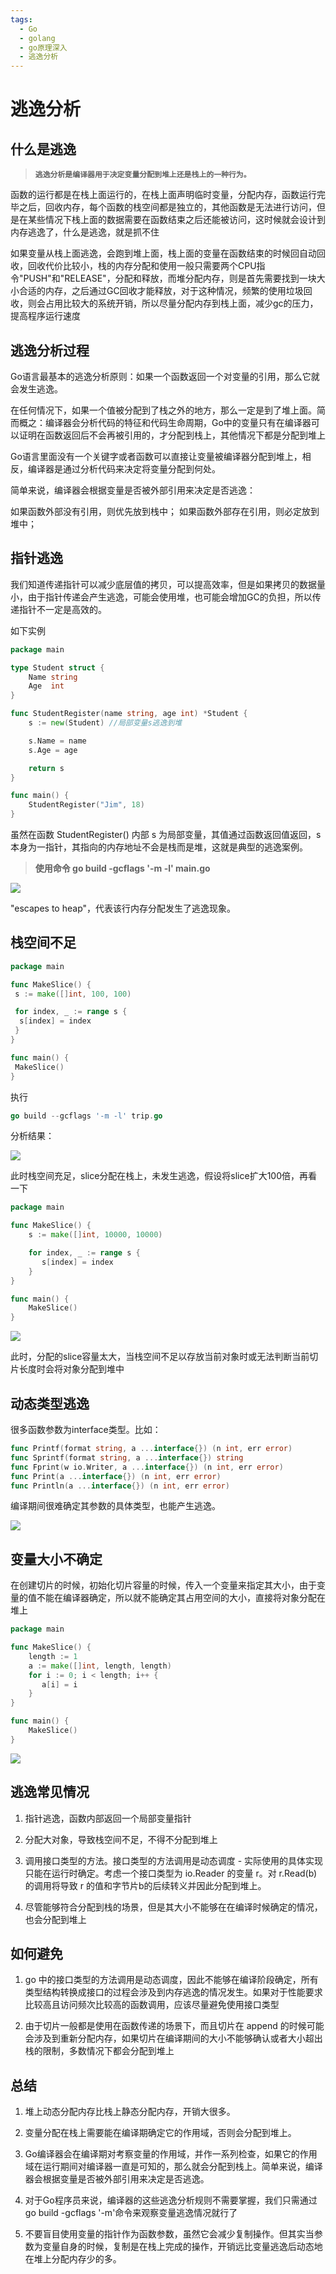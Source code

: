 ```yaml
---
tags:
  - Go
  - golang
  - go原理深入
  - 逃逸分析
---
```


# **逃逸分析**

## **什么是逃逸**

> **`逃逸分析是编译器用于决定变量分配到堆上还是栈上的一种行为。`**

函数的运行都是在栈上面运行的，在栈上面声明临时变量，分配内存，函数运行完毕之后，回收内存，每个函数的栈空间都是独立的，其他函数是无法进行访问，但是在某些情况下栈上面的数据需要在函数结束之后还能被访问，这时候就会设计到内存逃逸了，什么是逃逸，就是抓不住

如果变量从栈上面逃逸，会跑到堆上面，栈上面的变量在函数结束的时候回自动回收，回收代价比较小，栈的内存分配和使用一般只需要两个CPU指令"PUSH"和"RELEASE"，分配和释放，而堆分配内存，则是首先需要找到一块大小合适的内存，之后通过GC回收才能释放，对于这种情况，频繁的使用垃圾回收，则会占用比较大的系统开销，所以尽量分配内存到栈上面，减少gc的压力，提高程序运行速度

## **逃逸分析过程**

Go语言最基本的逃逸分析原则：如果一个函数返回一个对变量的引用，那么它就会发生逃逸。

在任何情况下，如果一个值被分配到了栈之外的地方，那么一定是到了堆上面。简而概之：编译器会分析代码的特征和代码生命周期，Go中的变量只有在编译器可以证明在函数返回后不会再被引用的，才分配到栈上，其他情况下都是分配到堆上

Go语言里面没有一个关键字或者函数可以直接让变量被编译器分配到堆上，相反，编译器是通过分析代码来决定将变量分配到何处。

简单来说，编译器会根据变量是否被外部引用来决定是否逃逸：

如果函数外部没有引用，则优先放到栈中；
如果函数外部存在引用，则必定放到堆中；

## **指针逃逸**

我们知道传递指针可以减少底层值的拷贝，可以提高效率，但是如果拷贝的数据量小，由于指针传递会产生逃逸，可能会使用堆，也可能会增加GC的负担，所以传递指针不一定是高效的。

如下实例

```go
package main

type Student struct {
    Name string
    Age  int
}

func StudentRegister(name string, age int) *Student {
    s := new(Student) //局部变量s逃逸到堆

    s.Name = name
    s.Age = age

    return s
}

func main() {
    StudentRegister("Jim", 18)
}
```

虽然在函数 StudentRegister() 内部 s 为局部变量，其值通过函数返回值返回，s 本身为一指针，其指向的内存地址不会是栈而是堆，这就是典型的逃逸案例。

> **使用命令 go build -gcflags '-m -l' main.go**

![](../../assets/img/go语言系列/逃逸分析/image-4.png)


"escapes to heap"，代表该行内存分配发生了逃逸现象。

## **栈空间不足**

```go
package main

func MakeSlice() {
 s := make([]int, 100, 100)

 for index, _ := range s {
  s[index] = index
 }
}

func main() {
 MakeSlice()
}
```

执行

```go
go build --gcflags '-m -l' trip.go
```

分析结果：

![](../../assets/img/go语言系列/逃逸分析/image.png)

此时栈空间充足，slice分配在栈上，未发生逃逸，假设将slice扩大100倍，再看一下

```go
package main

func MakeSlice() {
    s := make([]int, 10000, 10000)

    for index, _ := range s {
       s[index] = index
    }
}

func main() {
    MakeSlice()
}
```

![](../../assets/img/go语言系列/逃逸分析/image-1.png)

此时，分配的slice容量太大，当栈空间不足以存放当前对象时或无法判断当前切片长度时会将对象分配到堆中

## **动态类型逃逸**

很多函数参数为interface类型。比如：

```go
func Printf(format string, a ...interface{}) (n int, err error)
func Sprintf(format string, a ...interface{}) string
func Fprint(w io.Writer, a ...interface{}) (n int, err error)
func Print(a ...interface{}) (n int, err error)
func Println(a ...interface{}) (n int, err error)
```

编译期间很难确定其参数的具体类型，也能产生逃逸。

![](../../assets/img/go语言系列/逃逸分析/image-2.png)

## **变量大小不确定**

在创建切片的时候，初始化切片容量的时候，传入一个变量来指定其大小，由于变量的值不能在编译器确定，所以就不能确定其占用空间的大小，直接将对象分配在堆上

```go
package main

func MakeSlice() {
    length := 1
    a := make([]int, length, length)
    for i := 0; i < length; i++ {
       a[i] = i
    }
}

func main() {
    MakeSlice()
}
```

![](../../assets/img/go语言系列/逃逸分析/image-3.png)

## **逃逸常见情况**

1. 指针逃逸，函数内部返回一个局部变量指针

2. 分配大对象，导致栈空间不足，不得不分配到堆上

3. 调用接口类型的方法。接口类型的方法调用是动态调度 - 实际使用的具体实现只能在运行时确定。考虑一个接口类型为 io.Reader 的变量 r。对 r.Read(b) 的调用将导致 r 的值和字节片b的后续转义并因此分配到堆上。

4. 尽管能够符合分配到栈的场景，但是其大小不能够在在编译时候确定的情况，也会分配到堆上

## **如何避免**

1. go 中的接口类型的方法调用是动态调度，因此不能够在编译阶段确定，所有类型结构转换成接口的过程会涉及到内存逃逸的情况发生。如果对于性能要求比较高且访问频次比较高的函数调用，应该尽量避免使用接口类型

2. 由于切片一般都是使用在函数传递的场景下，而且切片在 append 的时候可能会涉及到重新分配内存，如果切片在编译期间的大小不能够确认或者大小超出栈的限制，多数情况下都会分配到堆上

## **总结**

1. 堆上动态分配内存比栈上静态分配内存，开销大很多。

2. 变量分配在栈上需要能在编译期确定它的作用域，否则会分配到堆上。

3. Go编译器会在编译期对考察变量的作用域，并作一系列检查，如果它的作用域在运行期间对编译器一直是可知的，那么就会分配到栈上。简单来说，编译器会根据变量是否被外部引用来决定是否逃逸。

4. 对于Go程序员来说，编译器的这些逃逸分析规则不需要掌握，我们只需通过go build -gcflags '-m'命令来观察变量逃逸情况就行了

5. 不要盲目使用变量的指针作为函数参数，虽然它会减少复制操作。但其实当参数为变量自身的时候，复制是在栈上完成的操作，开销远比变量逃逸后动态地在堆上分配内存少的多。

